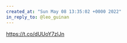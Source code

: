 ```yaml
---
created_at: "Sun May 08 13:35:02 +0000 2022"
in_reply_to: @leo_guinan
---
```


https://t.co/dUUoY7zlJn